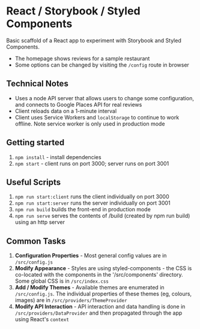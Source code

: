 # React / Storybook / Styled Components

Basic scaffold of a React app to experiment with Storybook and Styled Components.

- The homepage shows reviews for a sample restaurant
- Some options can be changed by visiting the `/config` route in browser

## Technical Notes

- Uses a node API server that allows users to change some configuration, and connects to Google Places API for real reviews
- Client reloads data on a 1-minute interval
- Client uses Service Workers and `localStorage` to continue to work offline. Note service worker is only used in production mode

## Getting started

1. `npm install` - install dependencies
2. `npm start` - client runs on port 3000; server runs on port 3001

## Useful Scripts

1. `npm run start:client` runs the client individually on port 3000
2. `npm run start:server` runs the server individually on port 3001
3. `npm run build` builds the front-end in production mode
4. `npm run serve` serves the contents of /build (created by npm run build) using an http server

## Common Tasks

1. **Configuration Properties** - Most general config values are in `/src/config.js`
2. **Modify Appearance** - Styles are using styled-components - the CSS is co-located with the components in the '/src/components' directory. Some global CSS is in `/src/index.css`
3. **Add / Modify Themes** - Available themes are enumerated in `/src/config.js`. The individual properties of these themes (eg, colours, images) are in `/src/providers/ThemeProvider`
4. **Modify API Interaction** - API interaction and data handling is done in `/src/providers/DataProvider` and then propagated through the app using React's `context`

